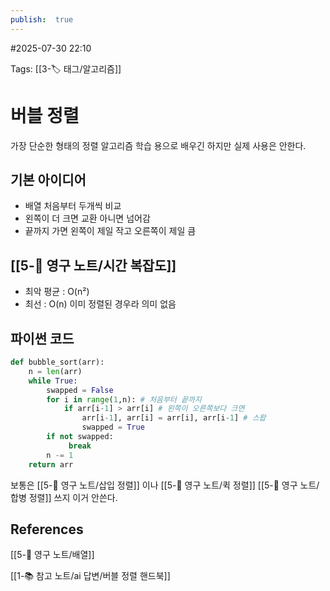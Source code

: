 ```yaml
---
publish:  true
---
```

#2025-07-30 22:10

Tags: [[3-🏷️ 태그/알고리즘]]

# 버블 정렬
가장 단순한 형태의 정렬 알고리즘
학습 용으로 배우긴 하지만 실제 사용은 안한다.
## 기본 아이디어
- 배열 처음부터 두개씩 비교
- 왼쪽이 더 크면 교환 아니면 넘어감
- 끝까지 가면 왼쪽이 제일 작고 오른쪽이 제일 큼
## [[5-💎 영구 노트/시간 복잡도]]
- 최악 평균 : O(n²)
- 최선 : O(n) 이미 정렬된 경우라 의미 없음
## 파이썬 코드
```python
def bubble_sort(arr):
	n = len(arr)
	while True:
		swapped = False
		for i in range(1,n): # 처음부터 끝까지
			if arr[i-1] > arr[i] # 왼쪽이 오른쪽보다 크면
				arr[i-1], arr[i] = arr[i], arr[i-1] # 스왑
				swapped = True
		if not swapped:
			 break
		n -= 1
	return arr
```

보통은 [[5-💎 영구 노트/삽입 정렬]] 이나 [[5-💎 영구 노트/퀵 정렬]] [[5-💎 영구 노트/합병 정렬]] 쓰지 이거 안쓴다.

## References
 [[5-💎 영구 노트/배열]]
 

[[1-📚 참고 노트/ai 답변/버블 정렬 핸드북]]